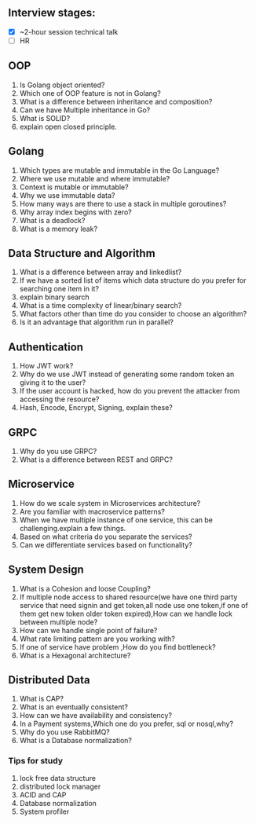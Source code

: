 ## Interview stages:

- [x] ~2-hour session technical talk
- [ ] HR

## OOP
1. Is Golang object oriented?
2. Which one of OOP feature is not in Golang?
3. What is a difference between inheritance and composition?
4. Can we have Multiple inheritance in Go?
5. What is SOLID?
6. explain open closed principle.


## Golang
1. Which types are mutable and immutable in the Go Language?
2. Where we use mutable and where immutable?
3. Context is mutable or immutable?
4. Why we use immutable data?
5. How many ways are there to use a stack in multiple goroutines?
6. Why array index begins with zero?
7. What is a deadlock?
8. What is a memory leak?


## Data Structure and Algorithm
1. What is a difference between array and linkedlist?
2. If we have a sorted list of items which data structure do you prefer for searching one item in it?
3. explain binary search
4. What is a time complexity of linear/binary search?
5. What factors other than time do you consider to choose an algorithm?
6. Is it an advantage that algorithm run in parallel?

## Authentication
1. How JWT work?
2. Why do we use JWT instead of  generating some random token an giving it to the user?
3. If the user account is hacked, how do you prevent the attacker from accessing the resource?
4. Hash, Encode, Encrypt, Signing, explain these?


## GRPC
1. Why do you use GRPC?
2. What is a difference between REST and GRPC?

## Microservice
1. How do we scale system in Microservices architecture?
2. Are you familiar with macroservice patterns?
3. When we have multiple instance of one service, this can be challenging.explain a few things.
4. Based on what criteria do you separate the services?
5. Can we differentiate services based on functionality?


## System Design
1. What is a Cohesion and loose Coupling?
2. If multiple node access to shared resource(we have one third party service that need signin and get token,all node use one token,if one of them get new token older token expired),How can we handle lock between multiple node?
3. How can we handle single point of failure?
4. What rate limiting pattern are you working with?
5. If one of service have problem ,How do you find bottleneck?
6. What is a Hexagonal architecture?

## Distributed Data
1. What is CAP?
2. What is an eventually consistent?
3. How can we have availability and consistency?
4. In a Payment systems,Which one do you prefer, sql or nosql,why?
5. Why do you use RabbitMQ?
6. What is a Database normalization?

### Tips for study
1. lock free data structure
2. distributed lock manager
3. ACID and CAP
4. Database normalization
5. System profiler